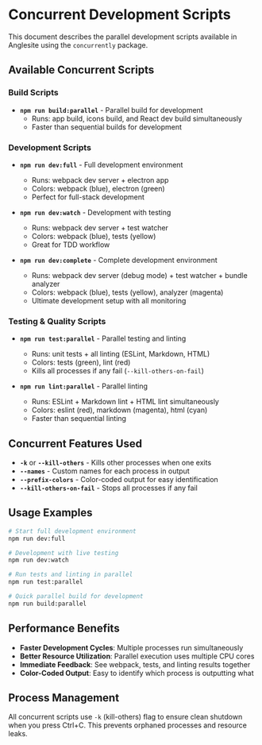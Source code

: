 # Concurrent Development Scripts

This document describes the parallel development scripts available in Anglesite using the `concurrently` package.

## Available Concurrent Scripts

### Build Scripts

- **`npm run build:parallel`** - Parallel build for development
  - Runs: app build, icons build, and React dev build simultaneously
  - Faster than sequential builds for development

### Development Scripts

- **`npm run dev:full`** - Full development environment
  - Runs: webpack dev server + electron app
  - Colors: webpack (blue), electron (green)
  - Perfect for full-stack development

- **`npm run dev:watch`** - Development with testing
  - Runs: webpack dev server + test watcher
  - Colors: webpack (blue), tests (yellow)
  - Great for TDD workflow

- **`npm run dev:complete`** - Complete development environment
  - Runs: webpack dev server (debug mode) + test watcher + bundle analyzer
  - Colors: webpack (blue), tests (yellow), analyzer (magenta)
  - Ultimate development setup with all monitoring

### Testing & Quality Scripts

- **`npm run test:parallel`** - Parallel testing and linting
  - Runs: unit tests + all linting (ESLint, Markdown, HTML)
  - Colors: tests (green), lint (red)
  - Kills all processes if any fail (`--kill-others-on-fail`)

- **`npm run lint:parallel`** - Parallel linting
  - Runs: ESLint + Markdown lint + HTML lint simultaneously
  - Colors: eslint (red), markdown (magenta), html (cyan)
  - Faster than sequential linting

## Concurrent Features Used

- **`-k`** or **`--kill-others`** - Kills other processes when one exits
- **`--names`** - Custom names for each process in output
- **`--prefix-colors`** - Color-coded output for easy identification
- **`--kill-others-on-fail`** - Stops all processes if any fail

## Usage Examples

```bash
# Start full development environment
npm run dev:full

# Development with live testing
npm run dev:watch

# Run tests and linting in parallel
npm run test:parallel

# Quick parallel build for development
npm run build:parallel
```

## Performance Benefits

- **Faster Development Cycles**: Multiple processes run simultaneously
- **Better Resource Utilization**: Parallel execution uses multiple CPU cores
- **Immediate Feedback**: See webpack, tests, and linting results together
- **Color-Coded Output**: Easy to identify which process is outputting what

## Process Management

All concurrent scripts use `-k` (kill-others) flag to ensure clean shutdown when you press Ctrl+C. This prevents orphaned processes and resource leaks.
